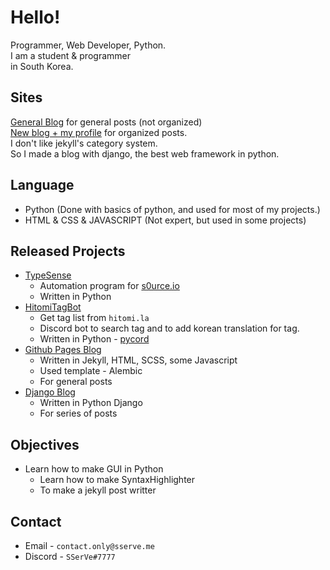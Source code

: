 # Hello!
Programmer, Web Developer, Python.  
I am a student & programmer  
in South Korea.

## Sites
[General Blog](https://svblog.me) for general posts (not organized)  
[New blog + my profile](https://svdev.studio) for organized posts.  
I don't like jekyll's category system.  
So I made a blog with django, the best web framework in python.  


## Language
+ Python (Done with basics of python, and used for most of my projects.)
+ HTML & CSS & JAVASCRIPT (Not expert, but used in some projects)

## Released Projects
+ [TypeSense](https://github.com/sserve-kr/TypeSense)
  + Automation program for [s0urce.io](https://s0urce.io)
  + Written in Python
+ [HitomiTagBot](https://github.com/sserve-kr/HitomiTagBot)
  + Get tag list from `hitomi.la`
  + Discord bot to search tag and to add korean translation for tag.
  + Written in Python - [pycord](https://docs.pycord.dev)
+ [Github Pages Blog](https://svblog.me)
  + Written in Jekyll, HTML, SCSS, some Javascript
  + Used template - Alembic
  + For general posts
+ [Django Blog](https://svdev.studio)
  + Written in Python Django
  + For series of posts

## Objectives
+ Learn how to make GUI in Python
  + Learn how to make SyntaxHighlighter
  + To make a jekyll post writter

## Contact
+ Email - `contact.only@sserve.me`
+ Discord - `SSerVe#7777`
